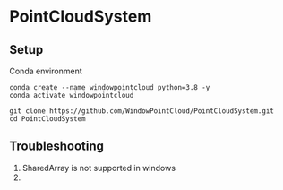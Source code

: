 # PointCloudSystem


## Setup
Conda environment
```
conda create --name windowpointcloud python=3.8 -y
conda activate windowpointcloud

git clone https://github.com/WindowPointCloud/PointCloudSystem.git
cd PointCloudSystem
```


## Troubleshooting

1. SharedArray is not supported in windows
2. 

